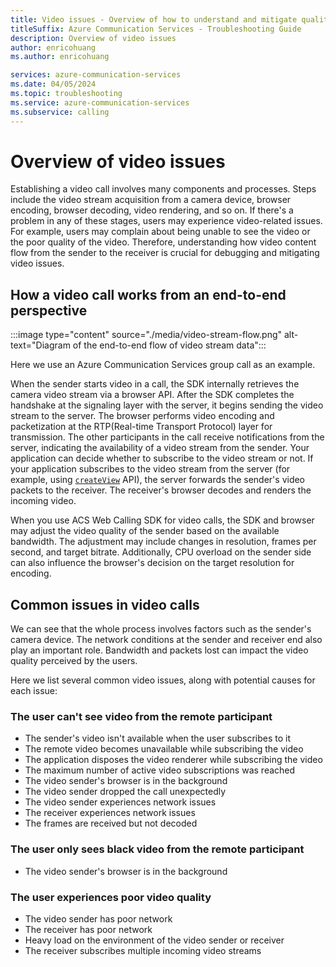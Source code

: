 ```yaml
---
title: Video issues - Overview of how to understand and mitigate quality issues
titleSuffix: Azure Communication Services - Troubleshooting Guide
description: Overview of video issues
author: enricohuang
ms.author: enricohuang

services: azure-communication-services
ms.date: 04/05/2024
ms.topic: troubleshooting
ms.service: azure-communication-services
ms.subservice: calling
---
```


# Overview of video issues

Establishing a video call involves many components and processes. Steps include the video stream acquisition from a camera device, browser encoding, browser decoding, video rendering, and so on.
If there's a problem in any of these stages, users may experience video-related issues.
For example, users may complain about being unable to see the video or the poor quality of the video.
Therefore, understanding how video content flow from the sender to the receiver is crucial for debugging and mitigating video issues.

## How a video call works from an end-to-end perspective

:::image type="content" source="./media/video-stream-flow.png" alt-text="Diagram of the end-to-end flow of video stream data":::

Here we use an Azure Communication Services group call as an example.

When the sender starts video in a call, the SDK internally retrieves the camera video stream via a browser API.
After the SDK completes the handshake at the signaling layer with the server, it begins sending the video stream to the server.
The browser performs video encoding and packetization at the RTP(Real-time Transport Protocol) layer for transmission.
The other participants in the call receive notifications from the server, indicating the availability of a video stream from the sender.
Your application can decide whether to subscribe to the video stream or not. 
If your application subscribes to the video stream from the server (for example, using  [`createView`](/javascript/api/azure-communication-services/@azure/communication-calling/videostreamrenderer?view=azure-communication-services-js&preserve-view=true#@azure-communication-calling-videostreamrenderer-createview) API), the server forwards the sender's video packets to the receiver.
The receiver's browser decodes and renders the incoming video.

When you use ACS Web Calling SDK for video calls, the SDK and browser may adjust the video quality of the sender based on the available bandwidth.
The adjustment may include changes in resolution, frames per second, and target bitrate.
Additionally, CPU overload on the sender side can also influence the browser's decision on the target resolution for encoding.

## Common issues in video calls

We can see that the whole process involves factors such as the sender's camera device.
The network conditions at the sender and receiver end also play an important role.
Bandwidth and packets lost can impact the video quality perceived by the users.

Here we list several common video issues, along with potential causes for each issue:

### The user can't see video from the remote participant

* The sender's video isn't available when the user subscribes to it
* The remote video becomes unavailable while subscribing the video
* The application disposes the video renderer while subscribing the video
* The maximum number of active video subscriptions was reached
* The video sender's browser is in the background
* The video sender dropped the call unexpectedly
* The video sender experiences network issues
* The receiver experiences network issues
* The frames are received but not decoded

### The user only sees black video from the remote participant
* The video sender's browser is in the background

### The user experiences poor video quality
* The video sender has poor network
* The receiver has poor network
* Heavy load on the environment of the video sender or receiver
* The receiver subscribes multiple incoming video streams
